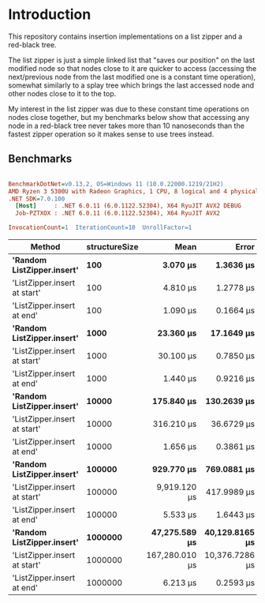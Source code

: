 # Introduction

This repository contains insertion implementations on a list zipper and a red-black tree. 

The list zipper is just a simple linked list that "saves our position" on the last modified node so that nodes close to it are quicker to access (accessing the next/previous node from the last modified one is a constant time operation), somewhat similarly to a splay tree which brings the last accessed node and other nodes close to it to the top.

My interest in the list zipper was due to these constant time operations on nodes close together, but my benchmarks below show that accessing any node in a red-black tree never takes more than 10 nanoseconds than the fastest zipper operation so it makes sense to use trees instead.

## Benchmarks

``` ini

BenchmarkDotNet=v0.13.2, OS=Windows 11 (10.0.22000.1219/21H2)
AMD Ryzen 3 5300U with Radeon Graphics, 1 CPU, 8 logical and 4 physical cores
.NET SDK=7.0.100
  [Host]     : .NET 6.0.11 (6.0.1122.52304), X64 RyuJIT AVX2 DEBUG
  Job-PZTXOX : .NET 6.0.11 (6.0.1122.52304), X64 RyuJIT AVX2

InvocationCount=1  IterationCount=10  UnrollFactor=1  

```
|                       Method | structureSize |           Mean |          Error |         StdDev |       Gen0 |      Gen1 |      Gen2 |  Allocated |
|----------------------------- |-------------- |---------------:|---------------:|---------------:|-----------:|----------:|----------:|-----------:|
|   **&#39;Random ListZipper.insert&#39;** |           **100** |       **3.070 μs** |      **1.3636 μs** |      **0.9019 μs** |          **-** |         **-** |         **-** |     **4448 B** |
| &#39;ListZipper.insert at start&#39; |           100 |       4.810 μs |      1.2778 μs |      0.8452 μs |          - |         - |         - |     6944 B |
|   &#39;ListZipper.insert at end&#39; |           100 |       1.090 μs |      0.1664 μs |      0.1101 μs |          - |         - |         - |      576 B |
|   **&#39;Random ListZipper.insert&#39;** |          **1000** |      **23.360 μs** |     **17.1649 μs** |     **11.3535 μs** |          **-** |         **-** |         **-** |    **58720 B** |
| &#39;ListZipper.insert at start&#39; |          1000 |      30.100 μs |      0.7850 μs |      0.4106 μs |          - |         - |         - |    64544 B |
|   &#39;ListZipper.insert at end&#39; |          1000 |       1.440 μs |      0.9216 μs |      0.6096 μs |          - |         - |         - |      576 B |
|   **&#39;Random ListZipper.insert&#39;** |         **10000** |     **175.840 μs** |    **130.2639 μs** |     **86.1615 μs** |          **-** |         **-** |         **-** |   **107040 B** |
| &#39;ListZipper.insert at start&#39; |         10000 |     316.210 μs |     36.6729 μs |     24.2568 μs |          - |         - |         - |   640544 B |
|   &#39;ListZipper.insert at end&#39; |         10000 |       1.656 μs |      0.3861 μs |      0.2297 μs |          - |         - |         - |      576 B |
|   **&#39;Random ListZipper.insert&#39;** |        **100000** |     **929.770 μs** |    **769.0881 μs** |    **508.7042 μs** |          **-** |         **-** |         **-** |  **2976480 B** |
| &#39;ListZipper.insert at start&#39; |        100000 |   9,919.120 μs |    417.9989 μs |    276.4804 μs |  1000.0000 |         - |         - |  6400544 B |
|   &#39;ListZipper.insert at end&#39; |        100000 |       5.533 μs |      1.6443 μs |      0.9785 μs |          - |         - |         - |      616 B |
|   **&#39;Random ListZipper.insert&#39;** |       **1000000** |  **47,275.589 μs** | **40,129.8165 μs** | **23,880.6101 μs** |  **2000.0000** |         **-** |         **-** | **17461792 B** |
| &#39;ListZipper.insert at start&#39; |       1000000 | 167,280.010 μs | 10,376.7286 μs |  6,863.5635 μs | 11000.0000 | 3000.0000 | 1000.0000 | 64000904 B |
|   &#39;ListZipper.insert at end&#39; |       1000000 |       6.213 μs |      0.2593 μs |      0.1356 μs |          - |         - |         - |      576 B |
